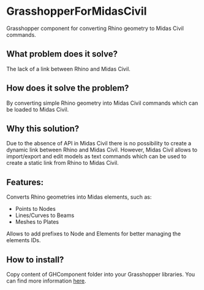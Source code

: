 # GrasshopperForMidasCivil
Grasshopper component for converting Rhino geometry to Midas Civil commands.

## What problem does it solve?
The lack of a link between Rhino and Midas Civil.

## How does it solve the problem?
By converting simple Rhino geometry into Midas Civil commands which can be loaded to Midas Civil.

## Why this solution?
Due to the absence of API in Midas Civil there is no possibility to create a dynamic link between Rhino and Midas Civil. However, Midas Civil allows to import/export and edit
models as text commands which can be used to create a static link from Rhino to Midas Civil.

## Features:
Converts Rhino geometries into Midas elements, such as:
- Points to Nodes
- Lines/Curves to Beams
- Meshes to Plates

Allows to add prefixes to Node and Elements for better managing the elements IDs.

## How to install?
Copy content of GHComponent folder into your Grasshopper libraries. You can find more information [here](https://parametricbydesign.com/grasshopper/tutorials/installing-grasshopper-and-plugins/).

